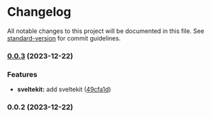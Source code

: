 # Changelog

All notable changes to this project will be documented in this file. See [standard-version](https://github.com/conventional-changelog/standard-version) for commit guidelines.

### [0.0.3](https://github.com/ksedelhi/ksedelhi.com/compare/v0.0.2...v0.0.3) (2023-12-22)


### Features

* **sveltekit:** add sveltekit ([49cfa1d](https://github.com/ksedelhi/ksedelhi.com/commit/49cfa1d62d432ef307adca9e266a982b8c3a480a))

### 0.0.2 (2023-12-22)
